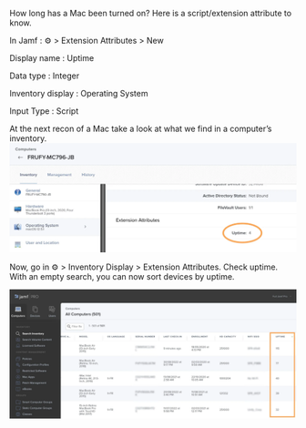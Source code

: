 How long has a Mac been turned on? Here is a script/extension attribute to know.

In Jamf : ⚙️ > Extension Attributes > New

Display name : Uptime

Data type : Integer

Inventory display : Operating System

Input Type : Script

At the next recon of a Mac take a look at what we find in a computer’s inventory.
![What is this](uptime_ea.webp)

Now, go in ⚙️ > Inventory Display > Extension Attributes. Check uptime.
With an empty search, you can now sort devices by uptime.

![What is this](uptime_inventory.webp)
